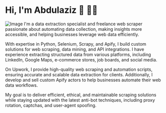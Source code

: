# Hi, I'm Abdulaziz 👋 👨‍💻
![Image](https://github.com/user-attachments/assets/19848629-3174-45ea-bf70-fcc3c9796d37)
I'm a data extraction specialist and freelance web scraper passionate about automating data collection, making insights more accessible, and helping businesses leverage web data efficiently.

With expertise in Python, Selenium, Scrapy, and Apify, I build custom solutions for web scraping, data mining, and API integrations. I have experience extracting structured data from various platforms, including LinkedIn, Google Maps, e-commerce stores, job boards, and social media.

On Upwork, I provide high-quality web scraping and automation scripts, ensuring accurate and scalable data extraction for clients. Additionally, I develop and sell custom Apify actors to help businesses automate their web data workflows.

My goal is to deliver efficient, ethical, and maintainable scraping solutions while staying updated with the latest anti-bot techniques, including proxy rotation, captchas, and user-agent spoofing.
